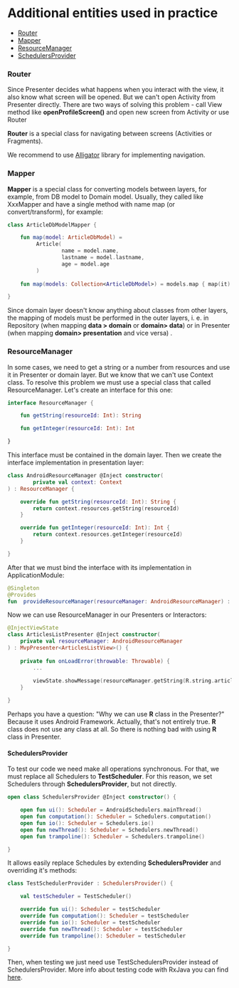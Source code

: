 # Additional entities used in practice

- [Router](#router)
- [Mapper](#mapper)
- [ResourceManager](#resourcemanager)
- [SchedulersProvider](#schedulersprovider)

### Router

Since Presenter decides what happens when you interact with the view, it also know what screen will be opened. But we can't open Activity from Presenter directly. There are two ways of solving this problem - call View method like **openProfileScreen()** and open new screen from Activity or use Router

**Router** is a special class for navigating between screens (Activities or Fragments).

We recommend to use [Alligator](https://github.com/aartikov/Alligator) library for implementing navigation.

### Mapper

**Mapper** is a special class for converting models between layers, for example, from DB model to Domain model. Usually, they called like XxxMapper and have a single method with name map (or convert/transform), for example:

```kotlin
class ArticleDbModelMapper {

	fun map(model: ArticleDbModel) =
         Article(
                 name = model.name,
                 lastname = model.lastname,
                 age = model.age
         )
    
    fun map(models: Collection<ArticleDbModel>) = models.map { map(it) }

}
```

Since domain layer doesn't know anything about classes from other layers, the mapping of models must be performed in the outer layers, i. e. in Repository (when mapping **data > domain** or **domain> data**) or in Presenter (when mapping **domain> presentation** and vice versa) .

### ResourceManager

In some cases, we need to get a string or a number from resources and use it in Presenter or domain layer. But we know that we can't use Context class. To resolve this problem we must use a special class that called ResourceManager. Let's create an interface for this one:

```kotlin
interface ResourceManager {

    fun getString(resourceId: Int): String

    fun getInteger(resourceId: Int): Int

}
```

This interface must be contained in the domain layer. Then we create the interface implementation in presentation layer:

```kotlin
class AndroidResourceManager @Inject constructor(
        private val context: Context
) : ResourceManager {

    override fun getString(resourceId: Int): String {
        return context.resources.getString(resourceId)
    }

    override fun getInteger(resourceId: Int): Int {
        return context.resources.getInteger(resourceId)
    }

}
```

After that we must bind the interface with its implementation in ApplicationModule:

```kotlin
@Singleton
@Provides
fun  provideResourceManager(resourceManager: AndroidResourceManager) : ResourceManager = resourceManager
```

Now we can use ResourceManager in our Presenters or Interactors:

```kotlin
@InjectViewState
class ArticlesListPresenter @Inject constructor(
	private val resourceManager: AndroidResourceManager
) : MvpPresenter<ArticlesListView>() {
    
    private fun onLoadError(throwable: Throwable) {
        ...
        
		viewState.showMessage(resourceManager.getString(R.string.articles_load_error))
    }

}
```

Perhaps you have a question: "Why we can use **R** class in the Presenter?" Because it uses Android Framework. Actually, that's not entirely true. **R** class does not use any class at all. So there is nothing bad with using **R** class in Presenter.

#### SchedulersProvider

To test our code we need make all operations synchronous. For that, we must replace all Schedulers to **TestScheduler**. For this reason, we set Schedulers through **SchedulersProvider**, but not directly.

```kotlin
open class SchedulersProvider @Inject constructor() {

    open fun ui(): Scheduler = AndroidSchedulers.mainThread()
    open fun computation(): Scheduler = Schedulers.computation()
    open fun io(): Scheduler = Schedulers.io()
    open fun newThread(): Scheduler = Schedulers.newThread()
    open fun trampoline(): Scheduler = Schedulers.trampoline()

}
```

It allows easily replace Schedules by extending **SchedulersProvider** and overriding it's methods:

```kotlin
class TestSchedulerProvider : SchedulersProvider() {

    val testScheduler = TestScheduler()

    override fun ui(): Scheduler = testScheduler
    override fun computation(): Scheduler = testScheduler
    override fun io(): Scheduler = testScheduler
    override fun newThread(): Scheduler = testScheduler
    override fun trampoline(): Scheduler = testScheduler

}
```

Then, when testing we just need use TestSchedulersProvider instead of SchedulersProvider. More info about testing code with RxJava you can find [here](https://github.com/Froussios/Intro-To-RxJava/blob/master/Part%204%20-%20Concurrency/2.%20Testing%20Rx.md).